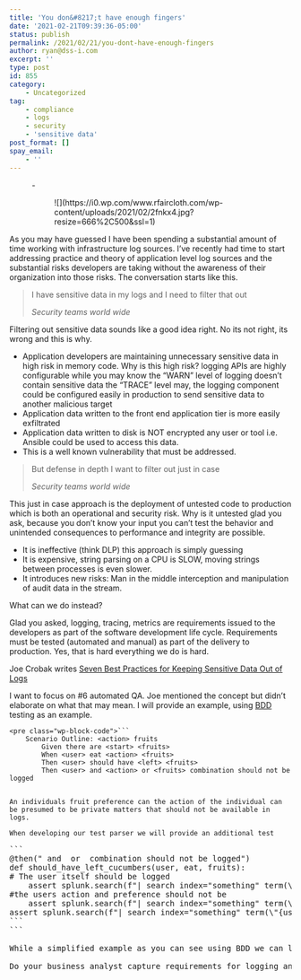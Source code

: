 ```yaml
---
title: 'You don&#8217;t have enough fingers'
date: '2021-02-21T09:39:36-05:00'
status: publish
permalink: /2021/02/21/you-dont-have-enough-fingers
author: ryan@dss-i.com
excerpt: ''
type: post
id: 855
category:
    - Uncategorized
tag:
    - compliance
    - logs
    - security
    - 'sensitive data'
post_format: []
spay_email:
    - ''
---
```

<figure class="wp-block-gallery columns-1 is-cropped">- <figure>![](https://i0.wp.com/www.rfaircloth.com/wp-content/uploads/2021/02/2fnkx4.jpg?resize=666%2C500&ssl=1)</figure>

</figure>As you may have guessed I have been spending a substantial amount of time working with infrastructure log sources. I’ve recently had time to start addressing practice and theory of application level log sources and the substantial risks developers are taking without the awareness of their organization into those risks. The conversation starts like this.

> I have sensitive data in my logs and I need to filter that out
> 
> <cite>Security teams world wide</cite>

Filtering out sensitive data sounds like a good idea right. No its not right, its wrong and this is why.

- Application developers are maintaining unnecessary sensitive data in high risk in memory code. Why is this high risk? logging APIs are highly configurable while you may know the “WARN” level of logging doesn’t contain sensitive data the “TRACE” level may, the logging component could be configured easily in production to send sensitive data to another malicious target
- Application data written to the front end application tier is more easily exfiltrated
- Application data written to disk is NOT encrypted any user or tool i.e. Ansible could be used to access this data.
- This is a well known vulnerability that must be addressed.

> But defense in depth I want to filter out just in case
> 
> <cite>Security teams world wide</cite>

This just in case approach is the deployment of untested code to production which is both an operational and security risk. Why is it untested glad you ask, because you don’t know your input you can’t test the behavior and unintended consequences to performance and integrity are possible.

- It is ineffective (think DLP) this approach is simply guessing
- It is expensive, string parsing on a CPU is SLOW, moving strings between processes is even slower.
- It introduces new risks: Man in the middle interception and manipulation of audit data in the stream.

What can we do instead?

Glad you asked, logging, tracing, metrics are requirements issued to the developers as part of the software development life cycle. Requirements must be tested (automated and manual) as part of the delivery to production. Yes, that is hard everything we do is hard.

Joe Crobak writes [Seven Best Practices for Keeping Sensitive Data Out of Logs](https://medium.com/@joecrobak/seven-best-practices-for-keeping-sensitive-data-out-of-logs-3d7bbd12904)

I want to focus on #6 automated QA. Joe mentioned the concept but didn’t elaborate on what that may mean. I will provide an example, using [BDD](https://pypi.org/project/pytest-bdd/) testing as an example.

```
<pre class="wp-block-code">```
    Scenario Outline: <action> fruits
        Given there are <start> <fruits>
        When <user> eat <action> <fruits>
        Then <user> should have <left> <fruits>
        Then <user> and <action> or <fruits> combination should not be logged
```
```

An individuals fruit preference can the action of the individual can be presumed to be private matters that should not be available in logs.

When developing our test parser we will provide an additional test

```
<pre class="wp-block-code">```
@then("<user> and <action> or <fruits> combination should not be logged")
def should_have_left_cucumbers(user, eat, fruits):
# The user itself should be logged
    assert splunk.search(f"| search index="something" term(\"{user}\") > 0
#the users action and preference should not be
    assert splunk.search(f"| search index="something" term(\"{user}\") AND term(\"{action}\") == 0
assert splunk.search(f"| search index="something" term(\"{user}\") AND term(\"{fruits}\") == 0
```
```

While a simplified example as you can see using BDD we can link the logging behavior to business requirements for logging and audit making clear to the developers what they can and can not log.

<amp-fit-text height="80" layout="fixed-height" max-font-size="72" min-font-size="6">Do your business analyst capture requirements for logging and audit in clear testable ways, if not ask why.

</amp-fit-text>